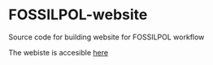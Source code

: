 # FOSSILPOL-website
Source code for building website for FOSSILPOL workflow

The webiste is accesible [here](https://hope-uib-bio.github.io/FOSSILPOL-website/)
